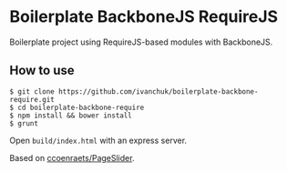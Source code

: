 # Boilerplate BackboneJS RequireJS
Boilerplate project using RequireJS-based modules with BackboneJS.

## How to use

```
$ git clone https://github.com/ivanchuk/boilerplate-backbone-require.git
$ cd boilerplate-backbone-require
$ npm install && bower install
$ grunt
```

Open `build/index.html` with an express server.

Based on [ccoenraets/PageSlider](https://github.com/ccoenraets/PageSlider).
